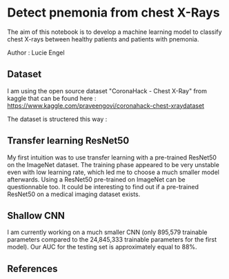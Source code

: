 # Detect pnemonia from chest X-Rays 

The aim of this notebook is to develop a machine learning model to classify chest X-rays between healthy patients and patients with pnemonia. 

Author : Lucie Engel

## Dataset 

I am using the open source dataset "CoronaHack - Chest X-Ray" from kaggle that can be found here : https://www.kaggle.com/praveengovi/coronahack-chest-xraydataset

The dataset is structered this way :

## Transfer learning ResNet50

My first intuition was to use transfer learning with a pre-trained ResNet50 on the ImageNet dataset. The training phase appeared to be very unstable even with low learning rate, which led me to choose a much smaller model afterwards. 
Using a ResNet50 pre-trained on ImageNet can be questionnable too. It could be interesting to find out if a pre-trained ResNet50 on a medical imaging dataset exists. 

## Shallow CNN 

I am currently working on a much smaller CNN (only 895,579 trainable parameters compared to the 24,845,333 trainable parameters for the first model). Our AUC for the testing set is approximately equal to 88%. 

## References 




